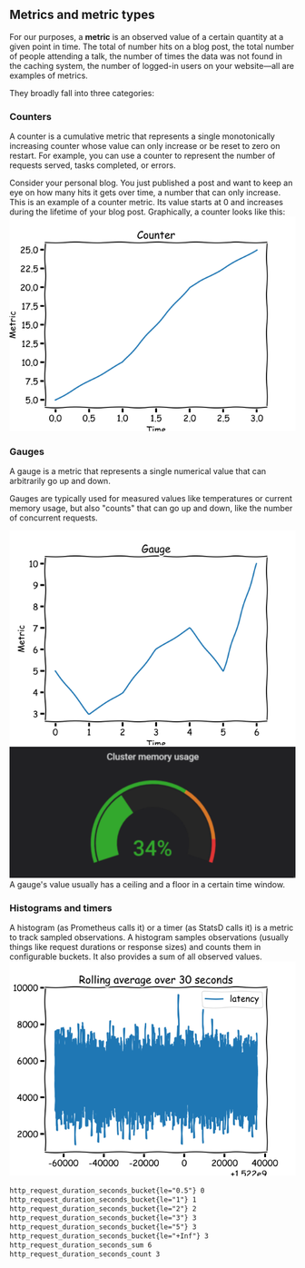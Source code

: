 ## Metrics and metric types

For our purposes, a __metric__ is an observed value of a certain quantity at a given point in time. The total of number hits on a blog post, the total number of people attending a talk, the number of times the data was not found in the caching system, the number of logged-in users on your website—all are examples of metrics.

They broadly fall into three categories:

### Counters

A counter is a cumulative metric that represents a single monotonically increasing counter whose value can only increase
or be reset to zero on restart. For example, you can use a counter to represent the number of requests served, tasks
completed, or errors.

Consider your personal blog. You just published a post and want to keep an eye on how many hits it gets over time, 
a number that can only increase. This is an example of a counter metric. Its value starts at 0 and increases during
 the lifetime of your blog post. Graphically, a counter looks like this:
![Alt text](./images/counter-graph.png?raw=true)

### Gauges
A gauge is a metric that represents a single numerical value that can arbitrarily go up and down.

Gauges are typically used for measured values like temperatures or current memory usage, but also "counts" that can go
 up and down, like the number of concurrent requests.
 
![Alt text](./images/gauge-graph.png?raw=true)
![Alt text](./images/gauge.png?raw=true)
A gauge's value usually has a ceiling and a floor in a certain time window.

### Histograms and timers
A histogram (as Prometheus calls it) or a timer (as StatsD calls it) is a metric to track sampled observations. 
A histogram samples observations (usually things like request durations or response sizes) and counts them in 
configurable buckets. It also provides a sum of all observed values.
![Alt text](./images/histogram-graph.png?raw=true)

```
http_request_duration_seconds_bucket{le="0.5"} 0
http_request_duration_seconds_bucket{le="1"} 1
http_request_duration_seconds_bucket{le="2"} 2
http_request_duration_seconds_bucket{le="3"} 3
http_request_duration_seconds_bucket{le="5"} 3
http_request_duration_seconds_bucket{le="+Inf"} 3
http_request_duration_seconds_sum 6
http_request_duration_seconds_count 3
```


